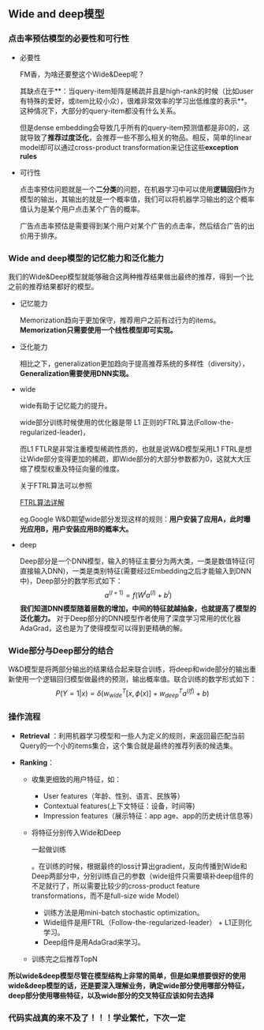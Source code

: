 ## Wide and deep模型

### 点击率预估模型的必要性和可行性

- 必要性

  FM香，为啥还要整这个Wide&Deep呢？

  其缺点在于**：当query-item矩阵是稀疏并且是high-rank的时候（比如user有特殊的爱好，或item比较小众），很难非常效率的学习出低维度的表示**。这种情况下，大部分的query-item都没有什么关系。

  但是dense embedding会导致几乎所有的query-item预测值都是非0的，这就导致了**推荐过度泛化**，会推荐一些不那么相关的物品。相反，简单的linear model却可以通过cross-product transformation来记住这些**exception rules**

- 可行性

  点击率预估问题就是一个**二分类**的问题，在机器学习中可以使用**逻辑回归**作为模型的输出，其输出的就是一个概率值，我们可以将机器学习输出的这个概率值认为是某个用户点击某个广告的概率。

  广告点击率预估是需要得到某个用户对某个广告的点击率，然后结合广告的出价用于排序。

### Wide and deep模型的记忆能力和泛化能力

我们的Wide&Deep模型就能够融合这两种推荐结果做出最终的推荐，得到一个比之前的推荐结果都好的模型。

- 记忆能力

  Memorization趋向于更加保守，推荐用户之前有过行为的items。**Memorization只需要使用一个线性模型即可实现。**

- 泛化能力

  相比之下，generalization更加趋向于提高推荐系统的多样性（diversity），**Generalization需要使用DNN实现。**

- wide

  wide有助于记忆能力的提升。

  wide部分训练时候使用的优化器是带 L1 正则的FTRL算法(Follow-the-regularized-leader)，

  而L1 FTLR是非常注重模型稀疏性质的，也就是说W&D模型采用L1 FTRL是想让Wide部分变得更加的稀疏，即Wide部分的大部分参数都为0，这就大大压缩了模型权重及特征向量的维度。

  关于FTRL算法可以参照

  [FTRL算法详解](https://www.jianshu.com/p/befb9e02d858)

  eg.Google W&D期望wide部分发现这样的规则：**用户安装了应用A，此时曝光应用B，用户安装应用B的概率大。**

- deep

  Deep部分是一个DNN模型，输入的特征主要分为两大类，一类是数值特征(可直接输入DNN)，一类是类别特征(需要经过Embedding之后才能输入到DNN中)，Deep部分的数学形式如下：
  $$
  a^{(l+1)} = f(W^{l}a^{(l)} + b^{l})
  $$
  **我们知道DNN模型随着层数的增加，中间的特征就越抽象，也就提高了模型的泛化能力。** 对于Deep部分的DNN模型作者使用了深度学习常用的优化器AdaGrad，这也是为了使得模型可以得到更精确的解。

### **Wide部分与Deep部分的结合**

W&D模型是将两部分输出的结果结合起来联合训练，将deep和wide部分的输出重新使用一个逻辑回归模型做最终的预测，输出概率值。联合训练的数学形式如下：
$$
P(Y=1|x)=\delta(w_{wide}^T[x,\phi(x)] + w_{deep}^T a^{(lf)} + b)
$$

###  操作流程

- **Retrieval** ：利用机器学习模型和一些人为定义的规则，来返回最匹配当前Query的一个小的items集合，这个集合就是最终的推荐列表的候选集。

- **Ranking**：

  - 收集更细致的用户特征，如：

    - User features（年龄、性别、语言、民族等）
    - Contextual features(上下文特征：设备，时间等)
    - Impression features（展示特征：app age、app的历史统计信息等）

  - 将特征分别传入Wide和Deep

    一起做训练

    。在训练的时候，根据最终的loss计算出gradient，反向传播到Wide和Deep两部分中，分别训练自己的参数（wide组件只需要填补deep组件的不足就行了，所以需要比较少的cross-product feature transformations，而不是full-size wide Model）

    - 训练方法是用mini-batch stochastic optimization。
    - Wide组件是用FTRL（Follow-the-regularized-leader） + L1正则化学习。
    - Deep组件是用AdaGrad来学习。

  - 训练完之后推荐TopN

**所以wide&deep模型尽管在模型结构上非常的简单，但是如果想要很好的使用wide&deep模型的话，还是要深入理解业务，确定wide部分使用哪部分特征，deep部分使用哪些特征，以及wide部分的交叉特征应该如何去选择**

### 代码实战真的来不及了！！！学业繁忙，下次一定

